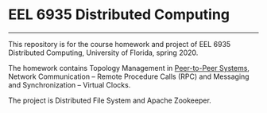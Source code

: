 # EEL 6935 Distributed Computing
 
 ------
This repository is for the course homework and project of EEL 6935 Distributed Computing, University of Florida, spring 2020. 

The homework contains Topology Management in [Peer-to-Peer Systems](https://github.com/cyx01293/EEL-6935-Distributed-Computing/tree/master/hw1), Network Communication – Remote Procedure Calls (RPC) and Messaging and Synchronization – Virtual Clocks.

The project is Distributed File System and Apache Zookeeper.
